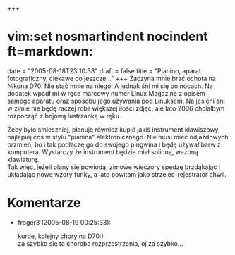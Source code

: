 +++
# vim:set nosmartindent nocindent ft=markdown:
date = "2005-08-18T23:10:38"
draft = false
title = "Pianino, aparat fotograficzny, ciekawe co jeszcze..."
+++
Zaczyna mnie brać ochota na Nikona D70. Nie stać mnie na niego! A jednak śni
mi się po nocach. Na dodatek wpadł mi w ręce marcowy numer Linux Magazine z
opisem samego aparatu oraz sposobu jego używania pod Linuksem. Na jesieni ani
w zimie nie będę raczej robił większej ilości zdjęć, ale lato 2006 chciałbym
rozpocząć z bojową lustrzanką w ręku.  

Żeby było śmieszniej, planuję również kupić jakiś instrument klawiszowy,
najlepiej coś w stylu "pianina" elektronicznego. Nie musi mieć odjazdowych
brzmień, bo i tak podłączę go do swojego pingwina i będę używał barw z
komputera. Wystarczy że instrument będzie miał solidną, ważoną klawiaturę.  
Tak więc, jeżeli plany się powiodą, zimowe wieczory spędzę brzdąkając i
układając nowe wzory funky, a lato powitam jako strzelec-rejestrator chwil.

# Komentarze

* froger3 (2005-08-19 00:25:33): <p>kurde, kolejny chory na D70:) <br />za
  szybko się ta choroba rozprzestrzenia, oj za szybko...</p>
